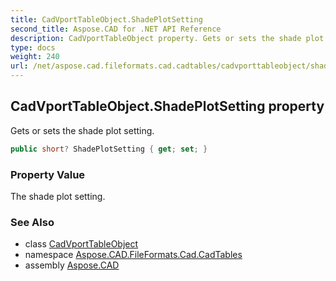 ```yaml
---
title: CadVportTableObject.ShadePlotSetting
second_title: Aspose.CAD for .NET API Reference
description: CadVportTableObject property. Gets or sets the shade plot setting
type: docs
weight: 240
url: /net/aspose.cad.fileformats.cad.cadtables/cadvporttableobject/shadeplotsetting/
---
```

## CadVportTableObject.ShadePlotSetting property

Gets or sets the shade plot setting.

```csharp
public short? ShadePlotSetting { get; set; }
```

### Property Value

The shade plot setting.

### See Also

* class [CadVportTableObject](../)
* namespace [Aspose.CAD.FileFormats.Cad.CadTables](../../cadvporttableobject/)
* assembly [Aspose.CAD](../../../)


